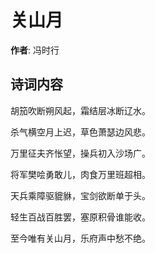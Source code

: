 # 关山月

**作者**: 冯时行

## 诗词内容

胡笳吹断朔风起，霜结层冰断辽水。

杀气横空月上迟，草色萧瑟边风悲。

万里征夫齐怅望，操兵初入沙场广。

将军樊哙勇敢儿，肉食万里班超相。

天兵乘障驱貔貅，宝剑欲断单于头。

轻生百战百胜罢，塞原积骨谁能收。

至今唯有关山月，乐府声中愁不绝。

